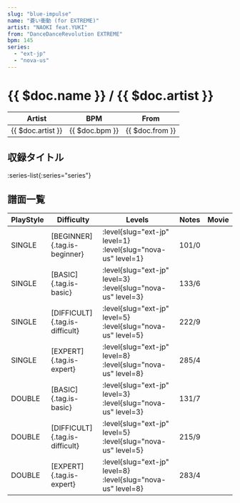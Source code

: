 ```yaml
---
slug: "blue-impulse"
name: "蒼い衝動 (for EXTREME)"
artist: "NAOKI feat.YUKI"
from: "DanceDanceRevolution EXTREME"
bpm: 145
series:
  - "ext-jp"
  - "nova-us"
---
```


# {{ $doc.name }} / {{ $doc.artist }}

|Artist|BPM|From|
|------|---|----|
|{{ $doc.artist }}|{{ $doc.bpm }}|{{ $doc.from }}|

## 収録タイトル

:series-list{:series="series"}

## 譜面一覧

|PlayStyle|Difficulty|Levels|Notes|Movie|
|---------|----------|------|-----|-----|
|SINGLE|[BEGINNER]{.tag.is-beginner}|<div class="field is-grouped is-grouped-multiline"> :level{slug="ext-jp" level=1} :level{slug="nova-us" level=1}</div>|101/0||
|SINGLE|[BASIC]{.tag.is-basic}|<div class="field is-grouped is-grouped-multiline"> :level{slug="ext-jp" level=3} :level{slug="nova-us" level=3}</div>|133/6||
|SINGLE|[DIFFICULT]{.tag.is-difficult}|<div class="field is-grouped is-grouped-multiline"> :level{slug="ext-jp" level=5} :level{slug="nova-us" level=5}</div>|222/9||
|SINGLE|[EXPERT]{.tag.is-expert}|<div class="field is-grouped is-grouped-multiline"> :level{slug="ext-jp" level=8} :level{slug="nova-us" level=8}</div>|285/4||
|DOUBLE|[BASIC]{.tag.is-basic}|<div class="field is-grouped is-grouped-multiline"> :level{slug="ext-jp" level=3} :level{slug="nova-us" level=3}</div>|131/7||
|DOUBLE|[DIFFICULT]{.tag.is-difficult}|<div class="field is-grouped is-grouped-multiline"> :level{slug="ext-jp" level=5} :level{slug="nova-us" level=5}</div>|215/9||
|DOUBLE|[EXPERT]{.tag.is-expert}|<div class="field is-grouped is-grouped-multiline"> :level{slug="ext-jp" level=8} :level{slug="nova-us" level=8}</div>|283/4||

